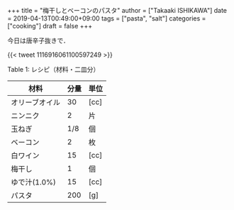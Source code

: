 +++
title = "梅干しとベーコンのパスタ"
author = ["Takaaki ISHIKAWA"]
date = 2019-04-13T00:49:00+09:00
tags = ["pasta", "salt"]
categories = ["cooking"]
draft = false
+++

今日は唐辛子抜きで．

{{< tweet 1116916061100597249 >}}

<div class="table-caption">
  <span class="table-number">Table 1</span>:
  レシピ（材料・二皿分）
</div>

| 材料      | 分量 | 単位 |
|---------|----|----|
| オリーブオイル | 30  | [cc] |
| ニンニク  | 2   | 片   |
| 玉ねぎ    | 1/8 | 個   |
| ベーコン  | 2   | 枚   |
| 白ワイン  | 15  | [cc] |
| 梅干し    | 1   | 個   |
| ゆで汁(1.0%) | 15  | [cc] |
| パスタ    | 200 | [g]  |
